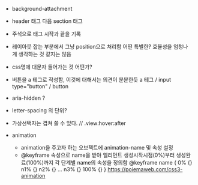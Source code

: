 - background-attachment

- header 태그 다음 section 태그

- 주석으로 태그 시작과 끝을 기록
<!-- section.main -->
<!-- //section.main -->

- 레이아웃 잡는 부분에서 그냥 position으로 처리함
  어떤 특별한? 효율성을 엄청나게 생각하는 것 같지는 않음

- css명에 대문자 들어가는 것 어떤가?

- 버튼을 a 테그로 작성함, 이것에 대해서는 의견이 분분한듯
  a 테그 / input type="button" / button

- aria-hidden ?

- letter-spacing 의 단위? 

- 가상선택자는 겹쳐 쓸 수 있다. 
  // .view:hover:after

- animation
  * animation을 주고자 하는 오브젝트에 animation-name 및 속성 설정
  * @keyframe 속성으로 name을 받아 엘리먼트 생성시작시점(0%)부터 생성완료(100%)까지 각 단계별 name의 속성을 정의함
  @keyframe name {
    0% {}
    n1% {}
    n2% {}
    ...
    n3% {}
    100% {}
  }
  https://poiemaweb.com/css3-animation